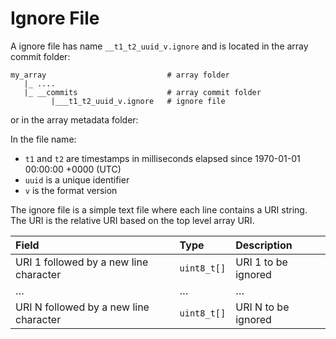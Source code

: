 # Ignore File

A ignore file has name `__t1_t2_uuid_v.ignore` and is located in the array commit folder:

```
my_array                           # array folder
   |_ ....
   |_ __commits                    # array commit folder
         |___t1_t2_uuid_v.ignore   # ignore file
```

or in the array metadata folder:

In the file name:
* `t1` and `t2` are timestamps in milliseconds elapsed since 1970-01-01 00:00:00 +0000 (UTC)
* `uuid` is a unique identifier
* `v` is the format version

The ignore file is a simple text file where each line contains a URI string. The URI is the relative URI based on the top level array URI.

| **Field** | **Type** | **Description** |
| :--- | :--- | :--- |
| URI 1 followed by a new line character | `uint8_t[]` | URI 1 to be ignored |
| … | … | … |
| URI N followed by a new line character | `uint8_t[]` | URI N to be ignored |
